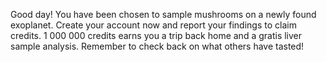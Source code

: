 Good day! You have been chosen to sample mushrooms on a newly found exoplanet. Create your account now and report your findings to claim credits. 1 000 000 credits earns you a trip back home and a gratis liver sample analysis. Remember to check back on what others have tasted!
